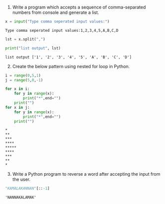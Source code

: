 
1. Write a program which accepts a sequence of comma-separated numbers from console and
generate a list.


```python
x = input("Type comma seperated input values:")
```

    Type comma seperated input values:1,2,3,4,5,A,B,C,D
    


```python
lst = x.split(",")
```


```python
print("list output", lst)
```

    list output ['1', '2', '3', '4', '5', 'A', 'B', 'C', 'D']
    

2. Create the below pattern using nested for loop in Python.



```python
i = range(0,5,1) 
j = range(5,0,-1)

for x in i:
    for y in range(x):
        print("*",end="")
    print("")  
for x in j:
    for y in range(x):
        print("*",end="")
    print("")   
```

    
    *
    **
    ***
    ****
    *****
    ****
    ***
    **
    *
    

3. Write a Python program to reverse a word after accepting the input from the user.


```python
"KAMALAKANNAN"[::-1]
```




    'NANNAKALAMAK'


